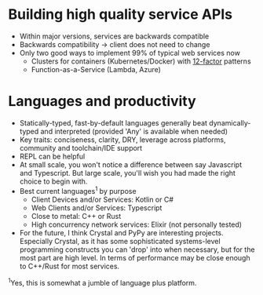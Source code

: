 # Building high quality service APIs
* Within major versions, services are backwards compatible
* Backwards compatibility -> client does not need to change
* Only two good ways to implement 99% of typical web services now
  * Clusters for containers (Kubernetes/Docker) with [12-factor](https://12factor.net/) patterns
  * Function-as-a-Service (Lambda, Azure)

# Languages and productivity
* Statically-typed, fast-by-default languages generally beat dynamically-typed and interpreted (provided 'Any' is available when needed)
* Key traits: conciseness, clarity, DRY, leverage across platforms, community and toolchain/IDE support
* REPL can be helpful
* At small scale, you won't notice a difference between say Javascript and Typescript. But large scale, you'll wish you had made the right choice to begin with.
* Best current languages<sup>1</sup> by purpose
  * Client Devices and/or Services: Kotlin or C#
  * Web Clients and/or Services: Typescript
  * Close to metal: C++ or Rust
  * High concurrency network services: Elixir (not personally tested)
* For the future, I think Crystal and PyPy are interesting projects. Especially Crystal, as it has some sophisticated systems-level programming constructs you can 'drop' into when necessary, but for the most part are high level. In terms of performance may be close enough to C++/Rust for most services.

<sup>1</sup>Yes, this is somewhat a jumble of language plus platform.
